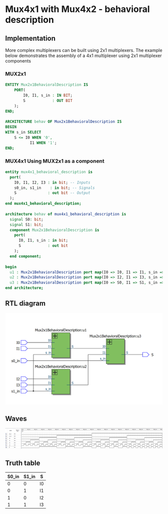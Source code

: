 # Mux4x1 with Mux4x2 - behavioral description

## Implementation

More complex multiplexers can be built using 2x1 multiplexers. The example below demonstrates the assembly of a 4x1 multiplexer using 2x1 multiplexer components

### MUX2x1

```vhdl
ENTITY Mux2x1BehavioralDescription IS
	PORT(
		I0, I1, s_in : IN BIT;
		S            : OUT BIT
	);
END;

ARCHITECTURE behav OF Mux2x1BehavioralDescription IS
BEGIN
WITH s_in SELECT
	S <= I0 WHEN '0',
		   I1 WHEN '1';
END;
```

### MUX4x1 Using MUX2x1 as a component

```vhdl
entity mux4x1_behavioral_description is
  port(
    I0, I1, I2, I3 : in bit; -- Inputs
    s0_in, s1_in    : in bit; -- Signals
    S              : out bit -- Output
  );
end mux4x1_behavioral_description;

architecture behav of mux4x1_behavioral_description is
  signal S0: bit;
  signal S1: bit;
  component Mux2x1BehavioralDescription is
    port(
      I0, I1, s_in : in bit;
      S            : out bit
    );
  end component;
  
begin
  u1 : Mux2x1BehavioralDescription port map(I0 => I0, I1 => I1, s_in => s1_in, S => S0);
  u2 : Mux2x1BehavioralDescription port map(I0 => I2, I1 => I3, s_in => s1_in, S => S1);
  u3 : Mux2x1BehavioralDescription port map(I0 => S0, I1 => S1, s_in => s0_in, S => S);
end architecture;
```

## RTL diagram

![RTL Diagram Mux4x1 with Mux4x2 - behavioral description](./rtl_viewer.png "RTL Diagram Mux4x1 with Mux4x2 - behavioral description")

## Waves

![Waves Mux4x1 with Mux4x2 - behavioral description](./waves.png "Waves Mux4x1 with Mux4x2 - behavioral description")

## Truth table

| S0_in | S1_in | S  |
|-------|-------|----|
| 0     | 0     | I0 |
| 0     | 1     | I1 |
| 1     | 0     | I2 |
| 1     | 1     | I3 |